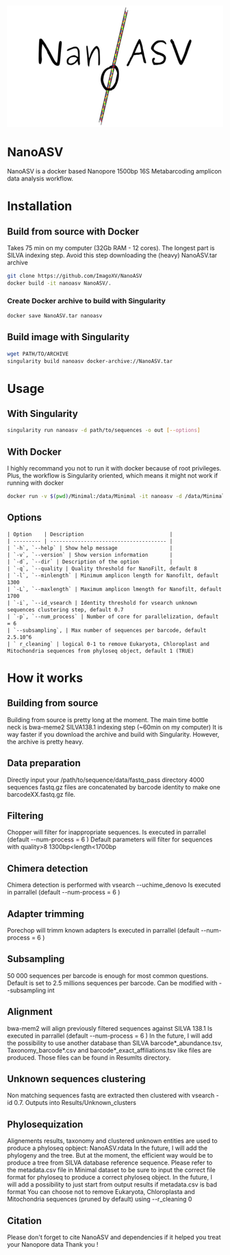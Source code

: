![Logo](NanoASV_logo.png)

# NanoASV
NanoASV is a docker based Nanopore 1500bp 16S Metabarcoding amplicon data analysis workflow. 


# Installation
## Build from source with Docker
Takes 75 min on my computer (32Gb RAM - 12 cores).
The longest part is SILVA indexing step.
Avoid this step  downloading the (heavy) NanoASV.tar archive

```sh
git clone https://github.com/ImagoXV/NanoASV
docker build -it nanoasv NanoASV/.
```
### Create Docker archive to build with Singularity

```sh
docker save NanoASV.tar nanoasv

```


## Build image with Singularity

```sh
wget PATH/TO/ARCHIVE
singularity build nanoasv docker-archive://NanoASV.tar
```
# Usage
## With Singularity
```sh
singularity run nanoasv -d path/to/sequences -o out [--options]
```



## With Docker
I highly recommand you not to run it with docker because of root privileges.
Plus, the workflow is Singularity oriented, which means it might not work if running with docker
```sh
docker run -v $(pwd)/Minimal:/data/Minimal -it nanoasv -d /data/Minimal -o out
```
## Options

```
| Option    | Description                            |
| --------- | -------------------------------------- |
| `-h`, `--help` | Show help message                 |
| `-v`, `--version` | Show version information       |
| `-d`, `--dir` | Description of the option          |
| `-q`, `--quality | Quality threshold for NanoFilt, default 8
| `-l`, `--minlength` | Minimum amplicon length for Nanofilt, default 1300
| `-L`, `--maxlength` | Maximum amplicon lmength for Nanofilt, default 1700
| `-i`, `--id_vsearch | Identity threshold for vsearch unknown sequences clustering step, default 0.7
| `-p`, `--num_process` | Number of core for parallelization, default = 6
| `--subsampling`, | Max number of sequences per barcode, default 2.5.10^6
| ` r_cleaning` | logical 0-1 to remove Eukaryota, Chloroplast and Mitochondria sequences from phyloseq object, default 1 (TRUE)
```

# How it works 

## Building from source

Building from source is pretty long at the moment.
The main time bottle neck is bwa-meme2 SILVA138.1 indexing step (~60min on my computer)
It is way faster if you download the archive and build with Singularity. However, the archive is pretty heavy. 

## Data preparation
Directly input your /path/to/sequence/data/fastq_pass directory 
4000 sequences fastq.gz files are concatenated by barcode identity to make one barcodeXX.fastq.gz file.

## Filtering
Chopper will filter for inappropriate sequences.
Is executed in parrallel (default --num-process = 6 )
Default parameters will filter for sequences with quality>8 1300bp<length<1700bp

## Chimera detection
Chimera detection is performed with vsearch --uchime_denovo
Is executed in parrallel (default --num-process = 6 )


## Adapter trimming
Porechop will trimm known adapters 
Is executed in parrallel (default --num-process = 6 )

## Subsampling
50 000 sequences per barcode is enough for most common questions.
Default is set to 2.5 millions sequences per barcode. 
Can be modified with --subsampling int

## Alignment
bwa-mem2 will align previously filtered sequences against SILVA 138.1
Is executed in parrallel (default --num-process = 6 )
In the future, I will add the possibility to use another database than SILVA
barcode*_abundance.tsv, Taxonomy_barcode*.csv and barcode*_exact_affiliations.tsv like files are produced.
Those files can be found in Resumlts directory.

## Unknown sequences clustering
Non matching sequences fastq are extracted then clustered with vsearch -id 0.7.
Outputs into Results/Unknown_clusters

## Phylosequization
Alignements results, taxonomy and clustered unknown entities are used to produce a phyloseq opbject: NanoASV.rdata
In the future, I will add the phylogeny and the tree. But at the moment, the efficient way would be to produce a tree from SILVA database reference sequence. 
Please refer to the metadata.csv file in Minimal dataset to be sure to input the correct file format for phyloseq to produce a correct phyloseq object.
In the future, I will add a possibility to just start from output results if metadata.csv is bad format
You can choose not to remove Eukaryota, Chloroplasta and Mitochondria sequences (pruned by default) using --r_cleaning 0

## Citation
Please don't forget to cite NanoASV and dependencies if it helped you treat your Nanopore data
Thank you !







